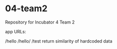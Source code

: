 # 04-team2
Repository for Incubator 4 Team 2

app URLs:

/hello
/hello/<name>
/test	return similarity of hardcoded data